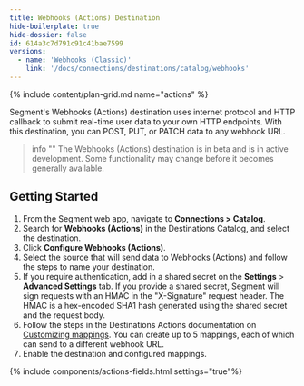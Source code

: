 ```yaml
---
title: Webhooks (Actions) Destination
hide-boilerplate: true
hide-dossier: false
id: 614a3c7d791c91c41bae7599
versions:
  - name: 'Webhooks (Classic)'
    link: '/docs/connections/destinations/catalog/webhooks'
---
```


{% include content/plan-grid.md name="actions" %}

Segment's Webhooks (Actions) destination uses internet protocol and HTTP callback to submit real-time user data to your own HTTP endpoints. With this destination, you can POST, PUT, or PATCH data to any webhook URL.

> info ""
> The Webhooks (Actions) destination is in beta and is in active development. Some functionality may change before it becomes generally available.

## Getting Started

1. From the Segment web app, navigate to **Connections > Catalog**.
2. Search for **Webhooks (Actions)** in the Destinations Catalog, and select the destination.
3. Click **Configure Webhooks (Actions)**.
4. Select the source that will send data to Webhooks (Actions) and follow the steps to name your destination.
5. If you require authentication, add in a shared secret on the **Settings** > **Advanced Settings** tab. If you provide a shared secret, Segment will sign requests with an HMAC in the "X-Signature" request header. The HMAC is a hex-encoded SHA1 hash generated using the shared secret and the request body.
6. Follow the steps in the Destinations Actions documentation on [Customizing mappings](/docs/connections/destinations/actions/#customize-mappings). You can create up to 5 mappings, each of which can send to a different webhook URL.
7. Enable the destination and configured mappings.

{% include components/actions-fields.html settings="true"%}
